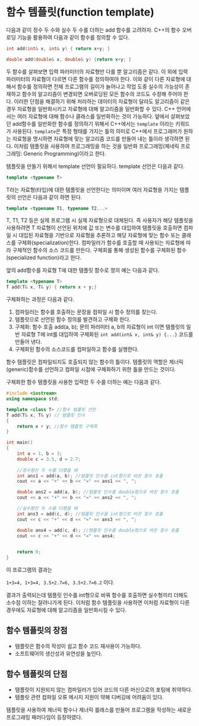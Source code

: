 # 함수 템플릿(function template)

다음과 같이 정수 두 수와 실수 두 수를 더하는 add 함수를 고려하자. C++의 함수 오버로딩 기능을 활용하여 다음과 같이 함수를 정의할 수 있다. 

``` cpp
int add(int& x, int& y) { return x+y; }
```

```cpp
double add(double& x, double& y) {return x+y; }
```

두 함수를 살펴보면 입력 파러미터의 자료형만 다를 뿐 알고리즘은 같다. 이 외에 입력 파러미터의 자료혐이 다르면 다른 함수를 정의하여야 한다. 
이와 같이 다른 자료형에 대해서 함수를 정의하면 전체 프로그램의 길이가 늘어나고 작업 도중 실수의 가능성이 존재하고 함수의 알고리즘이 변경되면 오버로딩된 모든 함수의
코드도 수정해 주어야 한다. 
이러한 단점을 해결하기 위해 처라하는 데이터의 자료형이 달라도 알고리즘이 같은 경우 자료형을 일반화시키고 자료형에 대해 알고리즘을 일반화할 수 있다. C++ 언어에서는 
여러 자료형에 대해 함수나 클래스를 일반화하는 것이 가능하다. 얖에서 살펴보았던 add함수를 일반화한 함수를 정의하기 위해서 C++에서는 ```template``` 이라는 키워드가 사용된다.
```template```은 특정 형태를 가지는 틀의 의미로 C++에서 프로그래머가 원하는 자료형을 명시하면 자료형에 맞는 알고리즘 코드를 만들어 내는 틀이라 생각하면 된다. 
이처럼 템플릿을 사용하여 프로그래밍을 하는 것을 일반화 프로그래밍(제네릭 프로그래밍: Generic Programming)이라고 한다. 



템플릿을 만들기 위해서 template 선언이 필요하다. template 선언은 다음과 같다. 
```cpp
template <typename T>
```
T라는 자료형(타입)에 대한 템플릿을 선언한다는 의미이며 여러 자료형을 가지는 템플릿의 선언은 다음과 같이 하면 된다.
```cpp
template <typename T1, typename T2,..>
```
T, T1, T2 등은 실제 프로그램 시 실제 자료형으로 대체된다. 즉 사용자가 해당 템플릿을 사용하려면 T 자료형이 선언된 위치에 값 또는 변수를 대입하여 템플릿을 호출하면
컴파일 시 대입된 자료형을 기반으로 자료형을 추론하고 해당 자료형에 맞는 함수 또는 클래스를 구체화(specialization)한다. 컴파일러가 함수를 호출할 때 사용되는 자료형에 따라 구체적인 함수의 소스 코드를 만든다. 구체회를 통해 생성된 함수를 구체화된 함수(specialized function)라고 한다.

앞의 add함수를 자료형 T에 대한 템플릿 함수로 졍의 예는 다음과 같다.
```cpp
template <typename T>
T add(T& x, T& y) { return x + y;}
```
구체화하는 과정은 다음과 같다. 

1. 컴파일러는 함수를 호출하는 문장을 컴파일 시 함수 정의를 찾는다.
2. 템플릿으로 선언된 함수 정의를 발견하고 구체화 한다.
3. 구체화: 함수 호출 add(a, b); 문의 파러미터 a, b의 자료형이 int 이면 템플릿의 일반 자료형 T에 int를 대입하여
구체화된 ```int add(int& x, int& y) {...}``` 코드를 만들어 낸다. 
4. 구체화된 함수의 소스코드를 컴파일하고 함수를 실행한다. 

함수 템플릿은 컴파일되지도 호출되지 않는 함수의 틀이다. 템플릿의 역할은 제너릭(generic)함수를 선언하고 컴파일 시점에
구체화하기 위한 틀을 만드는 것이다. 

구체화한 함수 템플릿을 사용한 입력한 두 수를 더하는 예는 다음과 같다.

```cpp
#include <iostream>
using namespace std;

template <class T> //함수 템플릿 선언
T add(T& x, T& y) // 템플릿 인수
{
    return x + y; //함수 템플릿 구체화
}

int main()
{
    int a = 1, b = 3;
    double c = 3.5, d = 2.7;
    
    //정수형인 두 수를 더했을 때
    int ans1 = add(a, b); //템플릿 인수를 int형으로 바꾼 함수 호출
    cout << a << "+" << b << "=" << ans1 << ", ";

    double ans2 = add(a, b); //템플릿 인수를 double형으로 바꾼 함수 호출
    cout << a << "+" << b << "=" << ans2 << ", ";

    //실수형인 두 수를 더했을 때
    int ans3 = add(c, d); //템플릿 인수를 int형으로 바꾼 함수 호출
    cout << c << "+" << d << "=" << ans3 << ", ";

    double ans4 = add(c, d); //템플릿 인수를 double형으로 바꾼 함수 호출
    cout << c << "+" << d << "=" << ans4;

   
    return 0;
}
```
이 프로그램의 결과는 

``1+3=4, 1+3=4, 3.5+2.7=6, 3.5+2.7=6.2`` 이다.

결과가 출력되는데 템플릿 인수를 int형으로 바꿔 함수를 호출하면 실수형끼리 더해도 소수점 이하는 잘려나가게 된다. 
이처럼 함수 템플릿을 사용하면 이처럼 자료형이 다른 경우에도 자료형에 대해 알고리즘을 일반화시킬 수 있다.

## 함수 템플릿의 장점
* 템플릿은 함수의 작성이 쉽고 함수 코드 재사용이 가능하다.
* 소프트웨어의 생산성과 유연성을 높인다. 

## 함수 템플릿의 단점
* 템플릿이 지원되지 않는 컴파일러가 있어 코드의 다른 머신으로의 포팅에 취약하다. 
* 템플릿 관련 컴파일 오류 메시지 지원이 약해 디버깅에 어려움이 있다.

템플릿을 사용하여 제너릭 함수나 제너릭 를래스를 만들어 프로그램을 작성하는 새로운 프로그래밍 패러다임이 등장하였다. 
